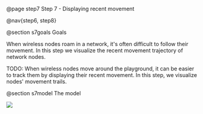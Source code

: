 @page step7 Step 7 - Displaying recent movement

@nav{step6, step8}

@section s7goals Goals

When wireless nodes roam in a network, it's often difficult to follow their movement. 
In this step we visualize the recent movement trajectory of network nodes.

TODO:
When wireless nodes move around the playground, it can be easier to track them
by displaying their recent movement. In this step, we visualize nodes' movement trails.

@section s7model The model

<img src="step7_without_movement_trails.gif">
<!--
The network nodes movement handled by the <tt>Mobility</tt> submodule.
To visualize that, we need to use <tt>MobilityVisualizer</tt>.

Here is the configuration:

@dontinclude omnetpp.ini
@skipline [Config Visualization05]
@until ####

We have to adjust the nodes mobility settings. <i>Pedestrian0</i> and <i>Pedestrian1</i> movement is calculated using "MassMobility".
This is a random mobility model for a mobile host with a mass.
We set their initial position, and a border, because we don't want to let them go out from the <i>accessPoint0</i>'s communication range.
We have more ways to set the nodes initial position.
We can set that in meter or we can add that in degree.
The pedestrians' movement based on three parameters.
The <tt>changeInterval</tt> is the frequency of changing speed and angle, the <tt>changeAngleBy</tt> change the direction of the movement, and the <tt>speed</tt> means the movement speed.

After that we need to add some visualizer parameters.
We display a trail, that shows the passed route, and we visualize an arrow, that represents the velocity of the pedestrians.
-->
@section s7results Results

<img src="step07_moving_2d.gif">
<img src="step5_result3.gif" width="850">
<!--
It is advisable to run the simulation in Fast mode, because the nodes move very slowly if viewed in Normal mode.

It can be seen in the animation below <i>pedestrian0</i> and <i>pedestrian1</i> roam in the park between invisible borders that we adjust to them.

Here's that in Module view mode:


And here's that in 3D Scene view mode:
-->

Sources: @ref omnetpp.ini, @ref VisualizationNetworks.ned
